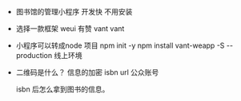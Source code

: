- 图书馆的管理小程序
  开发快 不用安装 

- 选择一款框架 
  weui 有赞 vant
  vant

- 小程序可以转成node 项目
  npm init -y
  npm install vant-weapp -S --production 线上环境

- 二维码是什么？
  信息的加密
  isbn url 公众账号

  isbn 后怎么拿到图书的信息。